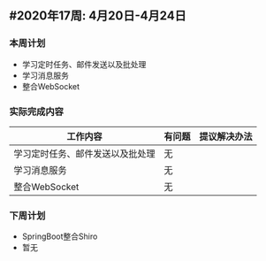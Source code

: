 ## #2020年17周: 4月20日-4月24日

### 本周计划

* 学习定时任务、邮件发送以及批处理
* 学习消息服务
* 整合WebSocket
### 实际完成内容

| 工作内容 | 有问题 | 提议解决办法 |
| ------ | ------ | ------ |
| 学习定时任务、邮件发送以及批处理 | 无 | |
| 学习消息服务 | 无 | |
| 整合WebSocket | 无 | |
### 下周计划

* SpringBoot整合Shiro
* 暂无

